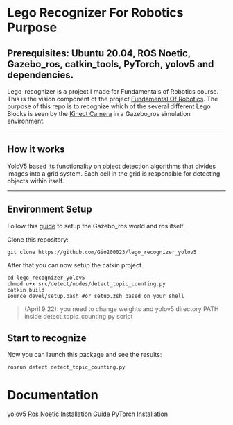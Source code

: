 # Lego Recognizer For Robotics Purpose

## Prerequisites: Ubuntu 20.04, ROS Noetic, Gazebo_ros, catkin_tools, PyTorch, yolov5 and dependencies.

Lego_recognizer is a project I made for Fundamentals of Robotics course. This is the vision component of the project [Fundamental Of Robotics]().
The purpose of this repo is to recognize which of the several different Lego Blocks is seen by the [Kinect Camera](https://github.com/Gio200023/lego_recognizer_yolov5/tree/main/Kinect_ros) in a Gazebo_ros simulation environment.

<hr>

## How it works
[YoloV5](https://github.com/ultralytics/yolov5) based its functionality on object detection algorithms that divides images into a grid system. Each cell in the grid is responsible for detecting objects within itself.

<hr>

## Environment Setup

Follow this [guide]() to setup the Gazebo_ros world and ros itself. 

Clone this repository:
````
git clone https://github.com/Gio200023/lego_recognizer_yolov5
````

After that you can now setup the catkin project.
````
cd lego_recognizer_yolov5
chmod u+x src/detect/nodes/detect_topic_counting.py
catkin build
source devel/setup.bash #or setup.zsh based on your shell
````
> (April 9 22): you need to change weights and yolov5 directory PATH inside detect_topic_counting.py script

## Start to recognize
Now you can launch this package and see the results:
````
rosrun detect detect_topic_counting.py
````

# Documentation
[yolov5](https://docs.ultralytics.com)
[Ros Noetic Installation Guide](https://wiki.ros.org/noetic/Installation/Ubuntu)
[PyTorch Installation](https://pytorch.org/get-started/locally/)
